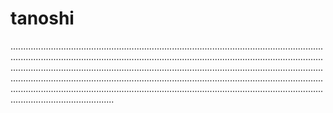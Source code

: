 # tanoshi

.....................................................................................................................................................................................................................................................................................................................................................................................................................................................................................................................................................................................................................................................................................
